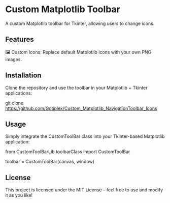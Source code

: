 # Custom Matplotlib Toolbar

A custom Matplotlib toolbar for Tkinter, allowing users to change icons.

## Features
🖼️ Custom Icons: Replace default Matplotlib icons with your own PNG images.

## Installation
Clone the repository and use the toolbar in your Matplotlib + Tkinter applications:

git clone https://github.com/Gotiplex/Custom_Matplotlib_NavigationToolbar_Icons

## Usage
Simply integrate the CustomToolBar class into your Tkinter-based Matplotlib application:

from CustomToolBarLib.toolbarClass import CustomToolBar

toolbar = CustomToolBar(canvas, window)

## License
This project is licensed under the MIT License – feel free to use and modify it as you like!
